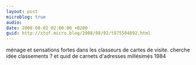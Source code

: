 ```yaml
---
layout: post
microblog: true
audio: 
date: 2008-08-02 02:00:00 +0200
guid: http://xtof.micro.blog/2008/08/02/t875584892.html
---
```

ménage et sensations fortes dans les classeurs de cartes de visite. cherche idée classements ? et quid de carnets d'adresses millésimés 1984
